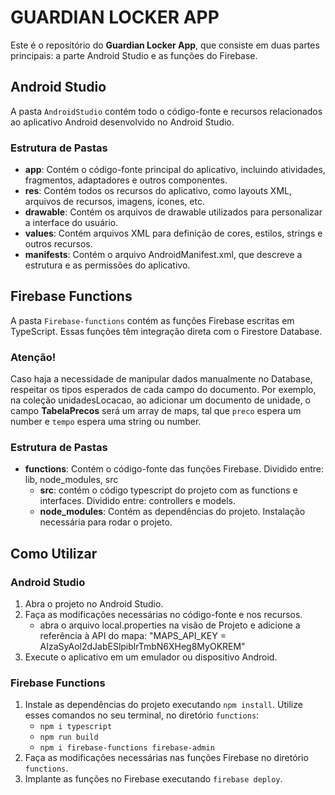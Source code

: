 # GUARDIAN LOCKER APP

Este é o repositório do **Guardian Locker App**, que consiste em duas partes principais: a parte Android Studio e as funções do Firebase.

## Android Studio

A pasta `AndroidStudio` contém todo o código-fonte e recursos relacionados ao aplicativo Android desenvolvido no Android Studio.

### Estrutura de Pastas

- **app**: Contém o código-fonte principal do aplicativo, incluindo atividades, fragmentos, adaptadores e outros componentes.
- **res**: Contém todos os recursos do aplicativo, como layouts XML, arquivos de recursos, imagens, ícones, etc.
- **drawable**: Contém os arquivos de drawable utilizados para personalizar a interface do usuário.
- **values**: Contém arquivos XML para definição de cores, estilos, strings e outros recursos.
- **manifests**: Contém o arquivo AndroidManifest.xml, que descreve a estrutura e as permissões do aplicativo.

## Firebase Functions

A pasta `Firebase-functions` contém as funções Firebase escritas em TypeScript. Essas funções têm integração direta com o Firestore Database.

### Atenção!

Caso haja a necessidade de manipular dados manualmente no Database, respeitar os tipos esperados de cada campo do documento. Por exemplo, na coleção
unidadesLocacao, ao adicionar um documento de unidade, o campo **TabelaPrecos** será um array de maps, tal que `preco` espera um number e `tempo` 
espera uma string ou number.

### Estrutura de Pastas

- **functions**: Contém o código-fonte das funções Firebase. Dividido entre: lib, node_modules, src
     - **src**: contém o código typescript do projeto com as functions e interfaces. Dividido entre: controllers e models.
     - **node_modules**: Contém as dependências do projeto. Instalação necessária para rodar o projeto.

## Como Utilizar

### Android Studio

1. Abra o projeto no Android Studio.
2. Faça as modificações necessárias no código-fonte e nos recursos.
     - abra o arquivo local.properties na visão de Projeto e adicione a referência à API do mapa: "MAPS_API_KEY = AIzaSyAol2dJabESlpiblrTmbN6XHeg8MyOKREM"
3. Execute o aplicativo em um emulador ou dispositivo Android.

### Firebase Functions

1. Instale as dependências do projeto executando `npm install`. Utilize esses comandos no seu terminal, no diretório `functions`:
     - `npm i typescript`
     - `npm run build`
     - `npm i firebase-functions firebase-admin`
3. Faça as modificações necessárias nas funções Firebase no diretório `functions`.
4. Implante as funções no Firebase executando `firebase deploy`.


